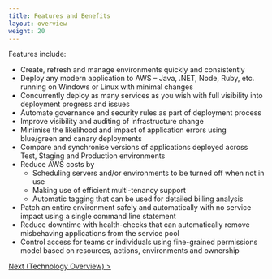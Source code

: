 ```yaml
---
title: Features and Benefits
layout: overview
weight: 20
---
```


Features include:

- Create, refresh and manage environments quickly and consistently
- Deploy any modern application to AWS – Java, .NET, Node, Ruby, etc. running on Windows or Linux with minimal changes
- Concurrently deploy as many services as you wish with full visibility into deployment progress and issues
- Automate governance and security rules as part of deployment process
- Improve visibility and auditing of infrastructure change 
- Minimise the likelihood and impact of application errors using blue/green and canary deployments
- Compare and synchronise versions of applications deployed across Test, Staging and Production environments
- Reduce AWS costs by
    - Scheduling servers and/or environments to be turned off when not in use
    - Making use of efficient multi-tenancy support
    - Automatic tagging that can be used for detailed billing analysis
- Patch an entire environment safely and automatically with no service impact using a single command line statement
- Reduce downtime with health-checks that can automatically remove misbehaving applications from the service pool
- Control access for teams or individuals using fine-grained permissions model based on resources, actions, environments and ownership

[Next (Technology Overview) >](/environment-manager/overview/technology)